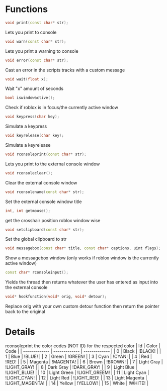 # Functions

```cpp
void print(const char* str);
```
Lets you print to console

```cpp
void warn(const char* str);
```
Lets you print a warning to console

```cpp
void error(const char* str);
```
Cast an error in the scripts tracks with a custom message

```cpp
void wait(float x);
```
Wait "x" amount of seconds

```cpp
bool iswindowactive();
```
Check if roblox is in focus/the currently active window

```cpp
void keypress(char key);
```
Simulate a keypress

```cpp
void keyrelease(char key);
```
Simulate a keyrelease

```cpp
void rconsoleprint(const char* str);
```
Lets you print to the external console window

```cpp
void rconsoleclear();
```
Clear the external console window

```cpp
void rconsolename(const char* str);
```
Set the external console window title

```cpp
int, int getmouse();
```
get the crosshair position roblox window wise

```cpp
void setclipboard(const char* str);
```
Set the global clipboard to str

```cpp
void messagebox(const char* title, const char* captions, uint flags);
```
Show a messagebox window (only works if roblox window is the currently active window)

```cpp
const char* rconsoleinput();
```
Yields the thread then returns whatever the user has entered as input into the external console

```cpp
void* hookfunction(void* orig, void* detour);
```
Replace orig with your own custom detour function then return the pointer back to the original

# Details

rconsoleprint the color codes (NOT ID) for the respected color
| Id | Color  | Code |
| ------------- | ------------- | ------------- |
| 0 | Black  | !BLACK!  |
| 1 | Blue | !BLUE! |
| 2 | Green | !GREEN! |
| 3 | Cyan | !CYAN! |
| 4 | Red | !RED! |
| 5 | Magenta | !MAGENTA! |
| 6 | Brown | !BROWN! |
| 7 | Light Gray | !LIGHT_GRAY! |
| 8 | Dark Gray | !DARK_GRAY! |
| 9 | Light Blue  | !LIGHT_BLUE! |
| 10 | Light Green | !LIGHT_GREEM! |
| 11 | Light Cyan | !LIGHT_CYAN! |
| 12 | Light Red | !LIGHT_RED! |
| 13 | Light Magenta | !LIGHT_MAGENTA! |
| 14 | Yellow | !YELLOW! |
| 15 | White | !WHITE! |

